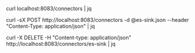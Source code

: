 curl localhost:8083/connectors | jq

curl -sX POST http://localhost:8083/connectors -d @es-sink.json --header "Content-Type: application/json" | jq

curl -X DELETE -H "Content-type: application/json" http://localhost:8083/connectors/es-sink | jq
